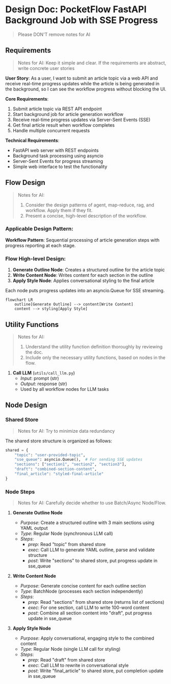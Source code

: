 # Design Doc: PocketFlow FastAPI Background Job with SSE Progress

> Please DON'T remove notes for AI

## Requirements

> Notes for AI: Keep it simple and clear.
> If the requirements are abstract, write concrete user stories

**User Story**: As a user, I want to submit an article topic via a web API and receive real-time progress updates while the article is being generated in the background, so I can see the workflow progress without blocking the UI.

**Core Requirements**:
1. Submit article topic via REST API endpoint
2. Start background job for article generation workflow
3. Receive real-time progress updates via Server-Sent Events (SSE)
4. Get final article result when workflow completes
5. Handle multiple concurrent requests

**Technical Requirements**:
- FastAPI web server with REST endpoints
- Background task processing using asyncio
- Server-Sent Events for progress streaming
- Simple web interface to test the functionality

## Flow Design

> Notes for AI:
> 1. Consider the design patterns of agent, map-reduce, rag, and workflow. Apply them if they fit.
> 2. Present a concise, high-level description of the workflow.

### Applicable Design Pattern:

**Workflow Pattern**: Sequential processing of article generation steps with progress reporting at each stage.

### Flow High-level Design:

1. **Generate Outline Node**: Creates a structured outline for the article topic
2. **Write Content Node**: Writes content for each section in the outline  
3. **Apply Style Node**: Applies conversational styling to the final article

Each node puts progress updates into an asyncio.Queue for SSE streaming.

```mermaid
flowchart LR
    outline[Generate Outline] --> content[Write Content]
    content --> styling[Apply Style]
```

## Utility Functions

> Notes for AI:
> 1. Understand the utility function definition thoroughly by reviewing the doc.
> 2. Include only the necessary utility functions, based on nodes in the flow.

1. **Call LLM** (`utils/call_llm.py`)
   - *Input*: prompt (str)
   - *Output*: response (str)
   - Used by all workflow nodes for LLM tasks

## Node Design

### Shared Store

> Notes for AI: Try to minimize data redundancy

The shared store structure is organized as follows:

```python
shared = {
    "topic": "user-provided-topic",
    "sse_queue": asyncio.Queue(),  # For sending SSE updates
    "sections": ["section1", "section2", "section3"],
    "draft": "combined-section-content",
    "final_article": "styled-final-article"
}
```

### Node Steps

> Notes for AI: Carefully decide whether to use Batch/Async Node/Flow.

1. **Generate Outline Node**
   - *Purpose*: Create a structured outline with 3 main sections using YAML output
   - *Type*: Regular Node (synchronous LLM call)
   - *Steps*:
     - *prep*: Read "topic" from shared store
     - *exec*: Call LLM to generate YAML outline, parse and validate structure
     - *post*: Write "sections" to shared store, put progress update in sse_queue

2. **Write Content Node**
   - *Purpose*: Generate concise content for each outline section
   - *Type*: BatchNode (processes each section independently)
   - *Steps*:
     - *prep*: Read "sections" from shared store (returns list of sections)
     - *exec*: For one section, call LLM to write 100-word content
     - *post*: Combine all section content into "draft", put progress update in sse_queue

3. **Apply Style Node**
   - *Purpose*: Apply conversational, engaging style to the combined content
   - *Type*: Regular Node (single LLM call for styling)
   - *Steps*:
     - *prep*: Read "draft" from shared store
     - *exec*: Call LLM to rewrite in conversational style
     - *post*: Write "final_article" to shared store, put completion update in sse_queue

